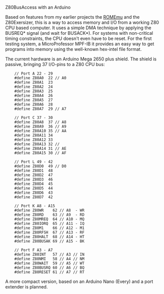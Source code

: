 Z80BusAccess with an Arduino

Based on features from my earlier projects the [ROMEmu](https://github.com/electrickery/ROM-emulator) and the Z80Exersizer, this is a way to access memory and I/O from
a working Z80 CPU based computer. It uses a simple DMA technique by applying the BUSREQ* signal (and wait for BUSACK*).
For systems with non-critical timing constraints, the CPU doesn't even have to be reset. For the first testing system, a MicroProfessor MPF-IB it provides an easy way to get programs into memory using the well-known hex-intel file format.

The current hardware is an Arduino Mega 2650 plus shield. The shield is passive, bringing 37 I/O-pins to a Z80 CPU bus:

		// Port A 22 - 29
		#define Z80A0  22 // A0
		#define Z80A1  23
		#define Z80A2  24
		#define Z80A3  25
		#define Z80A4  26
		#define Z80A5  27
		#define Z80A6  28
		#define Z80A7  29 // A7
		
		// Port C 37 - 30
		#define Z80A8  37 // A8
		#define Z80A9  36 // A9
		#define Z80A10 35 // AA
		#define Z80A11 34
		#define Z80A12 33
		#define Z80A13 32 // 
		#define Z80A14 31 // AE
		#define Z80A15 30 // AF
		
		// Port L 49 - 42
		#define Z80D0  49 // D0
		#define Z80D1  48
		#define Z80D2  47
		#define Z80D3  46
		#define Z80D4  45
		#define Z80D5  44
		#define Z80D6  43
		#define Z80D7  42 
		
		// Port K A8 - A15
		#define Z80WR    62 // A8  - WR
		#define Z80RD    63 // A9  - RD
		#define Z80MREQ  64 // A10 - MQ
		#define Z80IORQ  65 // A11 - IQ
		#define Z80M1    66 // A12 - M1
		#define Z80RFSH  67 // A13 - RF
		#define Z80HALT  68 // A14 - HT 
		#define Z80BUSAK 69 // A15 - BK
		
		// Port F A3 - A7
		#define Z80INT   57 // A3 // IN
		#define Z80NMI   58 // A4 // NM
		#define Z80WAIT  59 // A5 // WT
		#define Z80BUSRQ 60 // A6 // BQ
		#define Z80RESET 61 // A7 // RT

A more compact version, based on an Arduino Nano (Every) and a port extender is planned.
